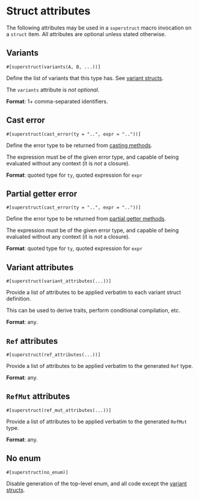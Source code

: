 # Struct attributes

The following attributes may be used in a `superstruct` macro invocation on a
`struct` item. All attributes are optional unless stated otherwise.

## Variants

```
#[superstruct(variants(A, B, ...))]
```

Define the list of variants that this type has.
See [variant structs](../codegen/variant-structs.md).

The `variants` attribute is _not optional_.

**Format**: 1+ comma-separated identifiers.

## Cast error

```
#[superstruct(cast_error(ty = "..", expr = ".."))]
```

Define the error type to be returned from [casting methods](../codegen/enum.md#casting-methods).

The expression must be of the given error type, and capable of being evaluated without any
context (it is _not_ a closure).

**Format**: quoted type for `ty`, quoted expression for `expr`

## Partial getter error

```
#[superstruct(cast_error(ty = "..", expr = ".."))]
```

Define the error type to be returned from [partial getter
methods](../codegen/enum.md#getters-and-setters).

The expression must be of the given error type, and capable of being evaluated without any
context (it is _not_ a closure).

**Format**: quoted type for `ty`, quoted expression for `expr`

## Variant attributes

```
#[superstruct(variant_attributes(...))]
```

Provide a list of attributes to be applied verbatim to each variant struct definition.

This can be used to derive traits, perform conditional compilation, etc.

**Format**: any.

## `Ref` attributes

```
#[superstruct(ref_attributes(...))]
```

Provide a list of attributes to be applied verbatim to the generated `Ref` type.

**Format**: any.

## `RefMut` attributes

```
#[superstruct(ref_mut_attributes(...))]
```

Provide a list of attributes to be applied verbatim to the generated `RefMut` type.

**Format**: any.

## No enum

```
#[superstruct(no_enum)]
```

Disable generation of the top-level enum, and all code except the
[variant structs](../codegen/variant-structs.md).
